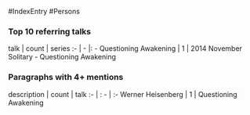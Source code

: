 #IndexEntry #Persons

### Top 10 referring talks
talk | count | series
:- | - |: -
<a data-href="Questioning Awakening" class="internal-link">Questioning Awakening</a> | 1 | <a data-href="2014 November Solitary - Questioning Awakening" class="internal-link">2014 November Solitary - Questioning Awakening</a>

### Paragraphs with 4+ mentions
description | count | talk
:- | : - | :-
<a aria-label-position="top" aria-label="Questioning Awakening > Werner Heisenberg" data-href="Questioning Awakening#Werner Heisenberg" class="internal-link">Werner Heisenberg</a> | 1 | <a data-href="Questioning Awakening" class="internal-link">Questioning Awakening</a>


